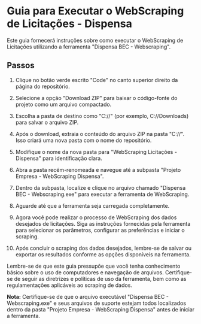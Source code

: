 # Guia para Executar o WebScraping de Licitações - Dispensa

Este guia fornecerá instruções sobre como executar o WebScraping de Licitações utilizando a ferramenta "Dispensa BEC - Webscraping".

## Passos

1. Clique no botão verde escrito "Code" no canto superior direito da página do repositório.

2. Selecione a opção "Download ZIP" para baixar o código-fonte do projeto como um arquivo compactado.

3. Escolha a pasta de destino como "C://" (por exemplo, C://Downloads) para salvar o arquivo ZIP.

4. Após o download, extraia o conteúdo do arquivo ZIP na pasta "C://". Isso criará uma nova pasta com o nome do repositório.

5. Modifique o nome da nova pasta para "WebScraping Licitações - Dispensa" para identificação clara.

6. Abra a pasta recém-renomeada e navegue até a subpasta "Projeto Empresa - WebScraping Dispensa".

7. Dentro da subpasta, localize e clique no arquivo chamado "Dispensa BEC - Webscraping.exe" para executar a ferramenta de WebScraping.

8. Aguarde até que a ferramenta seja carregada completamente.

9. Agora você pode realizar o processo de WebScraping dos dados desejados de licitações. Siga as instruções fornecidas pela ferramenta para selecionar os parâmetros, configurar as preferências e iniciar o scraping.

10. Após concluir o scraping dos dados desejados, lembre-se de salvar ou exportar os resultados conforme as opções disponíveis na ferramenta.

Lembre-se de que este guia pressupõe que você tenha conhecimento básico sobre o uso de computadores e navegação de arquivos. Certifique-se de seguir as diretrizes e políticas de uso da ferramenta, bem como as regulamentações aplicáveis ao scraping de dados.

**Nota:** Certifique-se de que o arquivo executável "Dispensa BEC - Webscraping.exe" e seus arquivos de suporte estejam todos localizados dentro da pasta "Projeto Empresa - WebScraping Dispensa" antes de iniciar a ferramenta.
